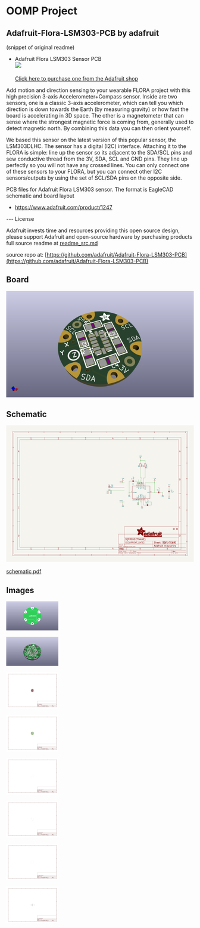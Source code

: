 # OOMP Project  
## Adafruit-Flora-LSM303-PCB  by adafruit  
  
(snippet of original readme)  
  
- Adafruit Flora LSM303 Sensor PCB  
<a href="http://www.adafruit.com/products/1247"><img src="assets/image.jpg?raw=true" width="500px"><br/>  
Click here to purchase one from the Adafruit shop</a>  
  
Add motion and direction sensing to your wearable FLORA project with this high precision 3-axis Accelerometer+Compass sensor. Inside are two sensors, one is a classic 3-axis accelerometer, which can tell you which direction is down towards the Earth (by measuring gravity) or how fast the board is accelerating in 3D space. The other is a magnetometer that can sense where the strongest magnetic force is coming from, generally used to detect magnetic north. By combining this data you can then orient yourself.  
  
We based this sensor on the latest version of this popular sensor, the LSM303DLHC. The sensor has a digital (I2C) interface. Attaching it to the FLORA is simple: line up the sensor so its adjacent to the SDA/SCL pins and sew conductive thread from the 3V, SDA, SCL and GND pins. They line up perfectly so you will not have any crossed lines. You can only connect one of these sensors to your FLORA, but you can connect other I2C sensors/outputs by using the set of SCL/SDA pins on the opposite side.  
  
PCB files for Adafruit Flora LSM303 sensor. The format is EagleCAD schematic and board layout  
- https://www.adafruit.com/product/1247  
  
--- License  
  
Adafruit invests time and resources providing this open source design, please support Adafruit and open-source hardware by purchasing products   
  full source readme at [readme_src.md](readme_src.md)  
  
source repo at: [https://github.com/adafruit/Adafruit-Flora-LSM303-PCB](https://github.com/adafruit/Adafruit-Flora-LSM303-PCB)  
## Board  
  
[![working_3d.png](working_3d_600.png)](working_3d.png)  
## Schematic  
  
[![working_schematic.png](working_schematic_600.png)](working_schematic.png)  
  
[schematic pdf](working_schematic.pdf)  
## Images  
  
[![working_3D_bottom.png](working_3D_bottom_140.png)](working_3D_bottom.png)  
  
[![working_3D_top.png](working_3D_top_140.png)](working_3D_top.png)  
  
[![working_assembly_page_01.png](working_assembly_page_01_140.png)](working_assembly_page_01.png)  
  
[![working_assembly_page_02.png](working_assembly_page_02_140.png)](working_assembly_page_02.png)  
  
[![working_assembly_page_03.png](working_assembly_page_03_140.png)](working_assembly_page_03.png)  
  
[![working_assembly_page_04.png](working_assembly_page_04_140.png)](working_assembly_page_04.png)  
  
[![working_assembly_page_05.png](working_assembly_page_05_140.png)](working_assembly_page_05.png)  
  
[![working_assembly_page_06.png](working_assembly_page_06_140.png)](working_assembly_page_06.png)  
